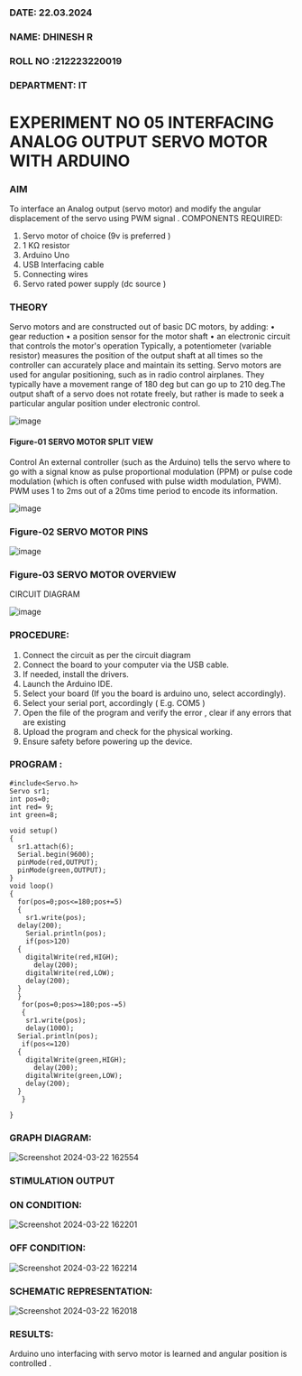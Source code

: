 ###  DATE: 22.03.2024

###  NAME: DHINESH R
###  ROLL NO :212223220019
###  DEPARTMENT: IT


# EXPERIMENT NO 05 INTERFACING ANALOG OUTPUT SERVO MOTOR WITH ARDUINO

### AIM
To interface an Analog output (servo motor) and modify the angular displacement of the servo using PWM signal .
COMPONENTS REQUIRED:
1.	Servo motor of choice (9v is preferred )
2.	1 KΩ resistor 
3.	Arduino Uno 
4.	USB Interfacing cable 
5.	Connecting wires 
6.	Servo rated power supply (dc source )


### THEORY
Servo motors and are constructed out of basic DC motors, by adding:
•	 gear reduction
•	 a position sensor for the motor shaft
•	 an electronic circuit that controls the motor's operation
Typically, a potentiometer (variable resistor) measures the position of the output shaft at all times so the controller can accurately place and maintain its setting.
Servo motors are used for angular positioning, such as in radio control airplanes.  They typically have a movement range of 180 deg but can go up to 210 deg.The output shaft of a servo does not rotate freely, but rather is made to seek a particular angular position under electronic control. 


![image](https://user-images.githubusercontent.com/36288975/163544439-1f477927-fcd4-42f0-9ce4-c863fdbf1210.png)



#### Figure-01 SERVO MOTOR SPLIT VIEW 
Control 
An external controller (such as the Arduino) tells the servo where to go with a signal know as pulse proportional modulation (PPM) or pulse code modulation (which is often confused with pulse width modulation, PWM). PWM uses 1 to 2ms out of a 20ms time period to encode its information.
 
 
 ![image](https://user-images.githubusercontent.com/36288975/163544482-3027136f-7135-4f3d-a23f-8dc2fe04194d.png)

### Figure-02 SERVO MOTOR PINS

 ![image](https://user-images.githubusercontent.com/36288975/163544513-ca497421-e6ba-4f91-871f-5cfba77f22a8.png)


### Figure-03 SERVO MOTOR OVERVIEW 

 


 





CIRCUIT DIAGRAM
 
 
 ![image](https://user-images.githubusercontent.com/36288975/163544618-6eb8a7b5-7f1a-428a-8d9f-fd899b145efb.png)



### PROCEDURE:
1.	Connect the circuit as per the circuit diagram 
2.	Connect the board to your computer via the USB cable.
3.	If needed, install the drivers.
4.	Launch the Arduino IDE.
5.	Select your board (If you the board is arduino uno, select accordingly).
6.	Select your serial port, accordingly ( E.g. COM5 )
7.	Open the file of the program  and verify the error , clear if any errors that are existing 
8.	Upload the program and check for the physical working. 
9.	Ensure safety before powering up the device.


### PROGRAM :
```
#include<Servo.h>
Servo sr1;
int pos=0;
int red= 9;
int green=8;

void setup()
{
  sr1.attach(6);
  Serial.begin(9600);
  pinMode(red,OUTPUT);
  pinMode(green,OUTPUT);
}
void loop()
{
  for(pos=0;pos<=180;pos+=5)
  {
    sr1.write(pos);
  delay(200);
    Serial.println(pos);
    if(pos>120)
  {
    digitalWrite(red,HIGH);
      delay(200);
    digitalWrite(red,LOW);
    delay(200);
  }
  }
   for(pos=0;pos>=180;pos-=5)
   {
    sr1.write(pos);
    delay(1000);
  Serial.println(pos);
   if(pos<=120)
  {
    digitalWrite(green,HIGH);
      delay(200);
    digitalWrite(green,LOW);
    delay(200);
  }
   }
 
}
```
### GRAPH DIAGRAM:
![Screenshot 2024-03-22 162554](https://github.com/Dhinesh2301/EXPERIMENT-NO--05-INTERFACING-ANALOG-OUTPUT-SERVO-MOTOR-WITH-ARDUINO-/assets/151379545/d4cc40b0-adba-4a89-9800-bf5ed4f97ddd)


### STIMULATION OUTPUT
### ON CONDITION:
![Screenshot 2024-03-22 162201](https://github.com/Dhinesh2301/EXPERIMENT-NO--05-INTERFACING-ANALOG-OUTPUT-SERVO-MOTOR-WITH-ARDUINO-/assets/151379545/943a32b4-a8dc-4068-b696-24e2e6cfb06a)
### OFF CONDITION:
![Screenshot 2024-03-22 162214](https://github.com/Dhinesh2301/EXPERIMENT-NO--05-INTERFACING-ANALOG-OUTPUT-SERVO-MOTOR-WITH-ARDUINO-/assets/151379545/8190c0da-e373-41b0-8f56-f115e1e462ca)

### SCHEMATIC REPRESENTATION:
![Screenshot 2024-03-22 162018](https://github.com/Dhinesh2301/EXPERIMENT-NO--05-INTERFACING-ANALOG-OUTPUT-SERVO-MOTOR-WITH-ARDUINO-/assets/151379545/1c7daa9c-d00c-47f4-940e-043fff886327)

### RESULTS: 
Arduino uno interfacing with servo motor is learned and angular position is controlled .
